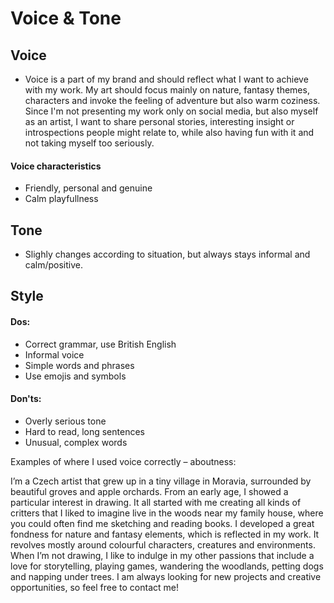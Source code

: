 # Voice & Tone  

## Voice  

* Voice is a part of my brand and should reflect what I want to achieve with my work. My art should focus mainly on nature, fantasy themes, characters and invoke the feeling of adventure but also warm coziness. Since I'm not presenting my work only on social media, but also myself as an artist, I want to share personal stories, interesting insight or introspections people might relate to, while also having fun with it and not taking myself too seriously.  

#### Voice characteristics  
* Friendly, personal and genuine  
* Calm playfullness  

## Tone  
* Slighly changes according to situation, but always stays informal and calm/positive.

## Style  

#### Dos:  
* Correct grammar, use British English   
* Informal voice  
* Simple words and phrases  
* Use emojis and symbols  

#### Don'ts:  
* Overly serious tone  
* Hard to read, long sentences  
* Unusual, complex words  

Examples of where I used voice correctly – aboutness:  

I’m a Czech artist that grew up in a tiny village in Moravia, surrounded by beautiful groves and apple orchards. From an early age, I showed a particular interest in drawing. It all started with me creating all kinds of critters that I liked to imagine live in the woods near my family house, where you could often find me sketching and reading books. I developed a great fondness for nature and fantasy elements, which is reflected in my work. It revolves mostly around colourful characters, creatures and environments.
When I’m not drawing, I like to indulge in my other passions that include a love for storytelling, playing games, wandering the woodlands, petting dogs and napping under trees.
I am always looking for new projects and creative opportunities, so feel free to contact me!
